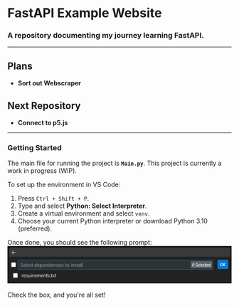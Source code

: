 # FastAPI Example Website

### A repository documenting my journey learning FastAPI.

---

## Plans
- **Sort out Webscraper**

## Next Repository
- **Connect to p5.js**

---

### Getting Started

The main file for running the project is **`Main.py`**. This project is currently a work in progress (WIP). 

To set up the environment in VS Code:
1. Press `Ctrl + Shift + P`.
2. Type and select **Python: Select Interpreter**.
3. Create a virtual environment and select `venv`.
4. Choose your current Python interpreter or download Python 3.10 (preferred).

Once done, you should see the following prompt:<br>
![alt text](image.png)

Check the box, and you're all set!

<!--try using render
https://docs.render.com/free -->